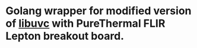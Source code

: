 Golang wrapper for modified version of [libuvc](https://github.com/groupgets/libuvc) with PureThermal FLIR Lepton breakout board. 
===

